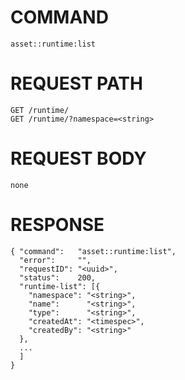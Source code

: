 # COMMAND

`asset::runtime:list`

# REQUEST PATH

```
GET /runtime/
GET /runtime/?namespace=<string>
```

# REQUEST BODY

```
none
```

# RESPONSE

```
{ "command":   "asset::runtime:list",
  "error":     "",
  "requestID": "<uuid>",
  "status":    200,
  "runtime-list": [{
    "namespace": "<string>",
    "name":      "<string>",
    "type":      "<string>",
    "createdAt": "<timespec>",
    "createdBy": "<string>"
  },
  ...
  ]
}
```
